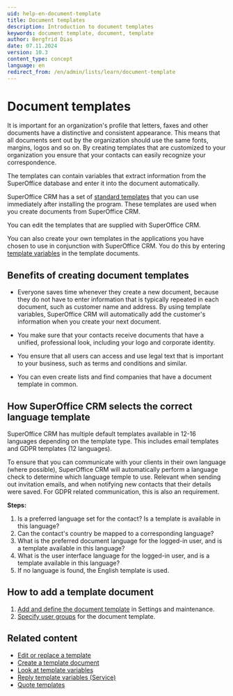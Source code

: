 ```yaml
---
uid: help-en-document-template
title: Document templates
description: Introduction to document templates
keywords: document template, document, template
author: Bergfrid Dias
date: 07.11.2024
version: 10.3
content_type: concept
language: en
redirect_from: /en/admin/lists/learn/document-template
---
```


# Document templates

It is important for an organization's profile that letters, faxes and other documents have a distinctive and consistent appearance. This means that all documents sent out by the organization should use the same fonts, margins, logos and so on. By creating templates that are customized to your organization you ensure that your contacts can easily recognize your correspondence.

The templates can contain variables that extract information from the SuperOffice database and enter it into the document automatically.

SuperOffice CRM has a set of [standard templates][2] that you can use immediately after installing the program. These templates are used when you create documents from SuperOffice CRM.

You can edit the templates that are supplied with SuperOffice CRM.

You can also create your own templates in the applications you have chosen to use in conjunction with SuperOffice CRM. You do this by entering [template variables][1] in the template documents.

## Benefits of creating document templates

* Everyone saves time whenever they create a new document, because they do not have to enter information that is typically repeated in each document, such as customer name and address. By using template variables, SuperOffice CRM will automatically add the customer's information when you create your next document.

* You make sure that your contacts receive documents that have a unified, professional look, including your logo and corporate identity.

* You ensure that all users can access and use legal text that is important to your business, such as terms and conditions and similar.

* You can even create lists and find companies that have a document template in common.

## How SuperOffice CRM selects the correct language template

SuperOffice CRM has multiple default templates available in 12-16 languages depending on the template type. This includes email templates and GDPR templates (12 languages).

To ensure that you can communicate with your clients in their own language (where possible), SuperOffice CRM will automatically perform a language check to determine which language temple to use. Relevant when sending out invitation emails, and when notifying new contacts that their details were saved. For GDPR related communication, this is also an requirement.

**Steps:**

1. Is a preferred language set for the contact? Is a template is available in this language?
2. Can the contact's country be mapped to a corresponding language?
3. What is the preferred document language for the logged-in user, and is a template available in this language?
4. What is the user interface language for the logged-in user, and is a template available in this language?
5. If no language is found, the English template is used.

## How to add a template document

1. [Add and define the document template][6] in Settings and maintenance.
1. [Specify user groups][5] for the document template.

## Related content

* [Edit or replace a template][2]
* [Create a template document][4]
* [Look at template variables][1]
* [Reply template variables (Service)][8]
* [Quote templates][7]

<!-- Referenced links -->
[1]: template-variables.md
[4]: create.md
[2]: ../admin/update-template.md
[6]: ../admin/link-template.md
[5]: ../../../admin/lists/user-group-filtering.md
[7]: quote-templates.md
[8]: ../../../knowledge-base/learn/reply-templates/template-variables.md

<!-- Referenced images -->
